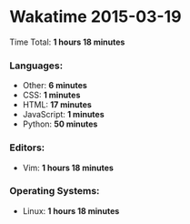 # Wakatime 2015-03-19

Time Total: **1 hours 18 minutes**

### Languages:
- Other: **6 minutes** 
- CSS: **1 minutes** 
- HTML: **17 minutes** 
- JavaScript: **1 minutes** 
- Python: **50 minutes** 

### Editors:
- Vim: **1 hours 18 minutes** 

### Operating Systems:
- Linux: **1 hours 18 minutes** 


